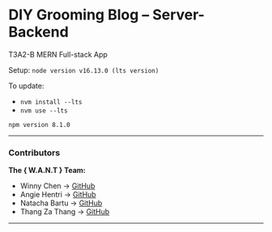 # DIY Grooming Blog – Server-Backend

T3A2-B MERN Full-stack App

Setup:
`node version v16.13.0 (lts version)`

To update:
- `nvm install --lts`
- `nvm use --lts`

`npm version 8.1.0`

---

### Contributors

**The { W.A.N.T } Team:**

- Winny Chen → [GitHub](https://github.com/Winny1212)
- Angie Hentri → [GitHub](https://github.com/a-sh-dev)
- Natacha Bartu → [GitHub](https://github.com/NatachaBartu)
- Thang Za Thang → [GitHub](https://github.com/thangzathang)

---